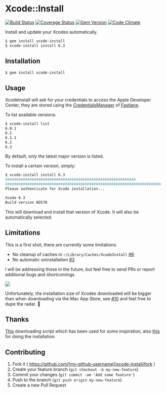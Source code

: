 # Xcode::Install

[![Build Status](http://img.shields.io/travis/neonichu/xcode-install/master.svg?style=flat)](https://travis-ci.org/neonichu/xcode-install)
[![Coverage Status](https://coveralls.io/repos/neonichu/xcode-install/badge.svg)](https://coveralls.io/r/neonichu/xcode-install)
[![Gem Version](http://img.shields.io/gem/v/xcode-install.svg?style=flat)](http://badge.fury.io/rb/xcode-install)
[![Code Climate](http://img.shields.io/codeclimate/github/neonichu/xcode-install.svg?style=flat)](https://codeclimate.com/github/neonichu/xcode-install)

Install and update your Xcodes automatically.

```bash
$ gem install xcode-install
$ xcode-install install 6.3
```

## Installation

```bash
$ gem install xcode-install
```

## Usage

XcodeInstall will ask for your credentials to access the Apple Developer Center, they are stored
using the [CredentialsManager][1] of [Fastlane][2].

To list available versions:

```bash
$ xcode-install list
6.0.1
6.1
6.1.1
6.2
6.3
```

By default, only the latest major version is listed.

To install a certain version, simply:

```bash
$ xcode-install install 6.3
###########################################################               82.1%
######################################################################## 100.0%
Please authenticate for Xcode installation...

Xcode 6.3
Build version 6D570
```

This will download and install that version of Xcode. It will also be automatically selected.

## Limitations

This is a first shot, there are currently some limitations:

- No cleanup of caches in `~/Library/Caches/XcodeInstall` [#6](/../../issues/6)
- No automatic uninstallation [#3](/../../issues/3)

I will be addressing those in the future, but feel free to send PRs or report additional
bugs and shortcomings.

![](http://f.cl.ly/items/3h2O2k2K37280I331C3j/Screen%20Shot%202015-04-12%20at%2015.32.38.png)

Unfortunately, the installation size of Xcodes downloaded will be bigger than when downloading via the Mac App Store, see [#10](/../../issues/10) and feel free to dupe the radar. 📡

## Thanks

[This][3] downloading script which has been used for some inspiration, also [this][4]
for doing the installation.

## Contributing

1. Fork it ( https://github.com/[my-github-username]/xcode-install/fork )
2. Create your feature branch (`git checkout -b my-new-feature`)
3. Commit your changes (`git commit -am 'Add some feature'`)
4. Push to the branch (`git push origin my-new-feature`)
5. Create a new Pull Request


[1]: https://github.com/KrauseFx/CredentialsManager
[2]: http://fastlane.tools
[3]: http://atastypixel.com/blog/resuming-adc-downloads-cos-safari-sucks/
[4]: https://github.com/magneticbear/Jenkins_Bootstrap

